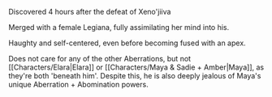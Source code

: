 Discovered 4 hours after the defeat of Xeno'jiiva

Merged with a female Legiana, fully assimilating her mind into his.

Haughty and self-centered, even before becoming fused with an apex. 

Does not care for any of the other Aberrations, but not [[Characters/Elara|Elara]] or [[Characters/Maya & Sadie + Amber|Maya]], as they're both 'beneath him'. Despite this, he is also deeply jealous of Maya's unique Aberration + Abomination powers.